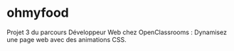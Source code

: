 # ohmyfood
Projet 3 du parcours Développeur Web chez OpenClassrooms : Dynamisez une page web avec des animations CSS.